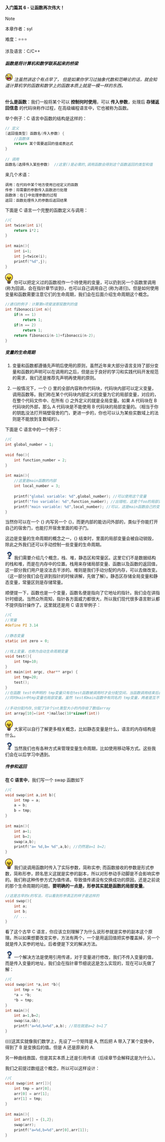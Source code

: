 #### <span id="MFGA">入门篇其 6 - 让函数再次伟大！</span>

> [!NOTE]
>
> 本章作者：syl
>
> 难度：⭐⭐⭐
>
> 涉及语言：C/C++



##### 函数是将计算机和数学联系起来的桥梁

<h6><img src="../../assets/awesomeface.png" width=25px> 注虽然讲这个有点早了， 但是如果你学习过抽象代数和范畴论的话，就会知道计算机学的函数和数学上的函数本质上就是一模一样的东西。</h6>

**什么是函数**：我们一般将某个可以 **控制何时使用**，可以 **传入参数**，处理后 **存储返回信息** 的代码块称作过程，在高级编程语言中，它也被称为函数。

举个例子：C 语言中函数的结构是这样的：

```c
// 定义
[返回值类型] 函数名(传入参数) {
    //函数体
    return 某个需要返回的值或表达式
}

// 调用
函数名(选择传入某些参数)  //这里()是必需的,调用函数会得到这个函数返回的类型和值
```

来几个术语：

```
调用：在代码中某个地方使用已经定义的函数
传参：将需要的参数传入函数进行处理
函数体：在{}中处理参数的过程
返回：函数处理传入的参数后返回结果
```

下面是 C 语言一个完整的函数定义与调用：

```c
//C
int twice(int i){
    return i*2；
}

int main(){
    int i=1;
    int j=twice(i);
    printf("%d",j);
}
```

<img src="../../assets/bulb.png" width=25px> 你可以把定义过的函数视作一个待使用的变量，可以扔到另一个函数里调用 (称为回调，会在指针章节谈到)，也可以自己调用自己 (称为递归)。但是如何使用变量和函数需要注意它们的生命周期，我们会在后面介绍生命周期这个概念。

```c
//递归的例子：计算第n项斐波那契数列的值
int fibonacci(int n){
    if(n == 1)
        return 1;
    if(n == 2)
        return 1;
    return fibonacci(n-1)+fibonacci(n-2);
}
```



##### 变量的生命周期

1. 变量和函数都遵循先声明后使用的原则，虽然近年来大部分语言支持了部分变量和函数的声明可以在调用的之后，但是出于良好的学习和实践代码开发规范的需求，我们还是推荐先声明再使用的原则。

2. 一般情况下，一个 {} 里的全部内容称作代码块，代码块内部可以定义变量，调用函数等。我们称在某个代码块内部定义的变量为它的局部变量，对应的，在整个代码文件中、在所有 {} 之外定义的就是全局变量。如果 A 代码块在 B 代码块的外部，那么 A 代码块是不能使用 B 代码块的局部变量的。（相当于你的钥匙没法打开隔壁宿舍的门，更进一步的，你也可以认为某些实数域上的法则是不能放到复数域的）。

下面是 C 语言中的一个例子：

```c
//C
int global_number = 1;

void foo(){
    int function_number = 2;
}

int main(){
    //这里是main函数的内部
    int local_number = 3;

    printf("global variable: %d",global_number); //可以使用这个变量
    printf("foo variable: %d",function_number); //出错啦，这是个foo的局部变量
    printf("main variable: %d",local_number); //可以，这是main函数自己的变量
}
```

当然你可以在一个 {} 内写另一个 {}，而更内部的能访问外部的，类似于你能打开自己的宿舍门，也能打开宿舍里面的柜子门。

这边是变量的生命周期的概念之一，{} 结束时，里面的局部变量会被自动销毁，除此之外我们还可以手动控制一些变量的生命周期。

<img src="../../assets/question.png" width=25px> 我们需要介绍几个概念，栈、堆，静态区和常量区。这里它们不是数据结构的栈和堆，而是在内存中的位置。栈用来存储局部变量、函数以及函数的返回值，这一部分我们用户是没法去干涉的。堆则是我们手动分配的内存，可以去做改变。（这一部分我们会在讲到指针的时候讲解，先做了解）。静态区存储全局变量和静态变量，常量区则是存储常量。

顺便提一下，函数也是一个变量，函数名便是指向了它地址的指针。我们会在讲指针时细说。当然众所周知，指针各方面威力都很大，所以我们现代很多语言默认都不提供指针操作了。这里就还是用 C 语言举例子：

```c
//C
//常量
#define PI 3.14

//静态变量
static int zero = 0;

//栈上变量，也称为自动生命周期变量
void test(){
    int tmp=10;
}
int main(int argc, char** argv) {
    int tmp=20;
    test();
}
//在函数 test中声明的 tmp变量只有在test函数被调用时才会分配空间，当函数调用结束后自动释放。
//同时main中tmp变量也局部变量。虽然 test和main函数中有同名的 tmp变量，两者是互不可见的，或者说两者存在于 2 个不同的时空中

//手动分配内存,分配了10个int类型大小的内存给了数组array
int array[10]=(int *)malloc(10*sizeof(int))
```

<img src="../../assets/bulb.png" width=25px> 大家可以自行了解更多相关概念，比如静态变量是什么，语言的内存结构是什么。

<img src="../../assets/question.png" width=25px> 当然我们也有各种方式来管理变量生命周期，比如使用移动等方式。这些我们会在以后学习中遇到。



##### 传参和返回

**在 C 语言中**，我们写一个 swap 函数如下

```c
//C
void swap(int a,int b){
    int tmp = a;
    a = b;
    b = tmp;
}

int main(){
    int a=1;
    int b=2;
    swap(a,b);
    printf("a= %d,b= %d",a,b); //仍然是a=1 b=2;
}
```

<img src="../../assets/bulb.png" width=25px> 我们说调用函数时传入了实际参数，简称实参; 而函数接收的参数是形式参数，简称形参，顾名思义这就是实参的副本，所以对形参动手动脚是不会影响实参的。我们称这种传参方式为值传递。导致值传递没有交换成功的原因，还是之前说的那个生命周期的问题。**要明确的一点是，形参其实就是函数的局部变量**。

```c
//这是古早的c的写法，可以看到形参真正的样子是这样的
void swap(){
    int a;
    int b;
    // ...
}
```

看了这个古早 C 语言，你应该立刻理解了为什么说形参就是实参的副本这个原理。所以如果想要改变实参，方法有两个，一个是用返回值把实参覆盖掉，另一个就是传入实参的地址。后者便是下文的解决方法。

<img src="../../assets/question.png" width=25px> 一个解决方法是使用引用传递，对于变量进行修改，我们不传入变量的值，而是传入变量的地址，我们会在指针章节细说这是怎么实现的，现在可以先做了解：

```c
//C
void swap(int *a,int *b){
    int tmp = *a;
    *a = *b;
    *b = tmp;
}
int main(){
    int a=1,b=2;
    swap(&a,&b);
    printf("a=%d,b=%d",a,b); //现在就是a=2 b=1了
}
```

((((这其实就像我们数学上，先设了一个矩阵是 A, 然后把 A 带入了某个变换中，得到了 B 是变换后的值。但是 A 还是原来的 A.



另一种曲线救国，但是其实本质上还是引用传递（后续章节会解释这是为什么）。

我们之前提过数组这个概念，所以可以这样设计：

``` c
//C
void swap(int arr[]){
    int tmp = arr[0];
    arr[0] = arr[1];
    arr[1] = tmp;
}

int main(){
    int arr[] = {1,2};
    swap(arr);
    printf("a=%d,b=%d",arr[0],arr[1]);
}
```
